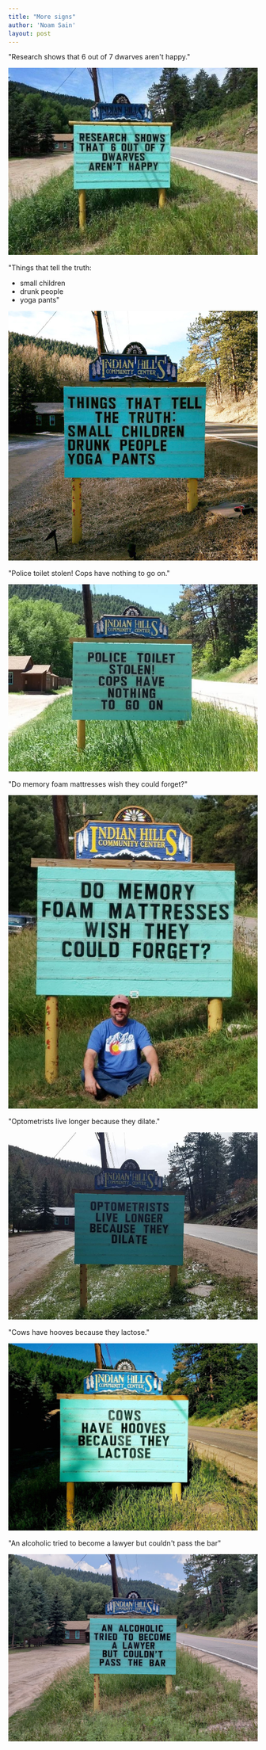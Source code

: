 ```yaml
---
title: "More signs"
author: 'Noam Sain'
layout: post
---
```


"Research shows that 6 out of 7 dwarves aren't happy."

![Dwarf research](/assets/2022/2022-09-indian-hills-1.jpg "Dwarf research")

"Things that tell the truth:

- small children
- drunk people
- yoga pants"

![Things that tell the truth](/assets/2022/2022-09-indian-hills-4.jpg "Things that tell the truth")

"Police toilet stolen! Cops have nothing to go on."

![Police toilet stolen](/assets/2022/2022-09-indian-hills-5.jpg "Police toilet stolen")

"Do memory foam mattresses wish they could forget?"

![Amnesia foam mattresses?](/assets/2022/2022-09-indian-hills-7.jpg "Amnesia foam mattresses?")

"Optometrists live longer because they dilate."

![Optometrists die late](/assets/2022/2022-09-indian-hills-2.jpg "Optometrists die late")

"Cows have hooves because they lactose."

![Cows lack toes](/assets/2022/2022-09-indian-hills-3.jpg "Cows lack toes")

"An alcoholic tried to become a lawyer but couldn't pass the bar"

![He couldn't pass the bar](/assets/2022/2022-09-indian-hills-6.jpg "He couldn't pass the bar")
